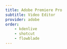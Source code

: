 ```yaml
---
title: Adobe Premiere Pro
subtitle: Video Editor
provider: adobe
order: 
    - kdenlive
    - shotcut
    - flowblade
---
```

